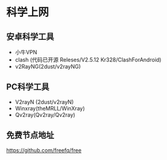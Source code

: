 # 科学上网  

## 安卓科学工具

- 小牛VPN
- clash  (代码已开源  Releses/V2.5.12   Kr328/ClashForAndroid)
- v2RayNG(2dust/v2rayNG)      

## PC科学工具

- V2rayN (2dust/v2rayN)
- Winxray(theMRLL/WinXray)
- Qv2ray(Qv2ray/Qv2ray)

## 免费节点地址

https://github.com/freefq/free


